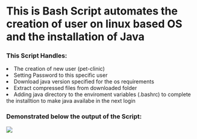 <h1>This is Bash Script automates the creation of user on linux based OS and the installation of Java </h1>
<h3>This Script Handles:</h3>
<li>The creation of new user (pet-clinic)</li>
<li>Setting Password to this specific user</li>
<li>Download java version specified for the os requirements</li>
<li>Extract compressed files from downloaded folder</li>
<li>Adding java directory to the enviroment variables (.bashrc) to complete the installtion to make java availabe in the next login</li>
<body><h3>Demonstrated below the output of the Script:</h3>
  <image src="Task 1.png"></image>
</body>
